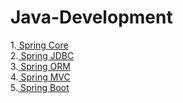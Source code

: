 # Java-Development

1.[ Spring Core](https://github.com/sumitsantape30/Java-Development/tree/main/Spring%20Framework) <br>
2.[ Spring JDBC](https://github.com/sumitsantape30/Java-Development/tree/main/Spring%20JDBC) <br>
3.[ Spring ORM](https://github.com/sumitsantape30/Java-Development/tree/main/Spring%20ORM) <br>
4.[ Spring MVC](https://github.com/sumitsantape30/Java-Development/tree/main/Spring%20MVC) <br>
5.[ Spring Boot](https://github.com/sumitsantape30/Java-Development/tree/main/Spring%Boot)
